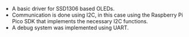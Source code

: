 * A basic driver for SSD1306 based OLEDs. 
* Communication is done using I2C, in this case using the Raspberry Pi Pico SDK that implements the necessary I2C functions.
* A debug system was implemented using UART.
